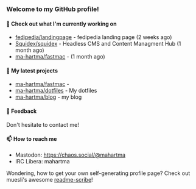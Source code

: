 ### Welcome to my GitHub profile!

#### 🔭 Check out what I'm currently working on

- [fedipedia/landingpage](https://github.com/fedipedia/landingpage) - fedipedia landing page (2 weeks ago)
- [Squidex/squidex](https://github.com/Squidex/squidex) - Headless CMS and Content Managment Hub (1 month ago)
- [ma-hartma/fastmac](https://github.com/ma-hartma/fastmac) -  (1 month ago)

#### 🌱 My latest projects

- [ma-hartma/fastmac](https://github.com/ma-hartma/fastmac) - 
- [ma-hartma/dotfiles](https://github.com/ma-hartma/dotfiles) - My dotfiles
- [ma-hartma/blog](https://github.com/ma-hartma/blog) - my blog

#### 💬 Feedback

Don't hesitate to contact me!

#### 📫 How to reach me

- Mastodon: https://chaos.social/@mahartma
- IRC Libera: mahartma

Wondering, how to get your own self-generating profile page? 
Check out muesli's awesome [readme-scribe](https://github.com/muesli/readme-scribe)!
